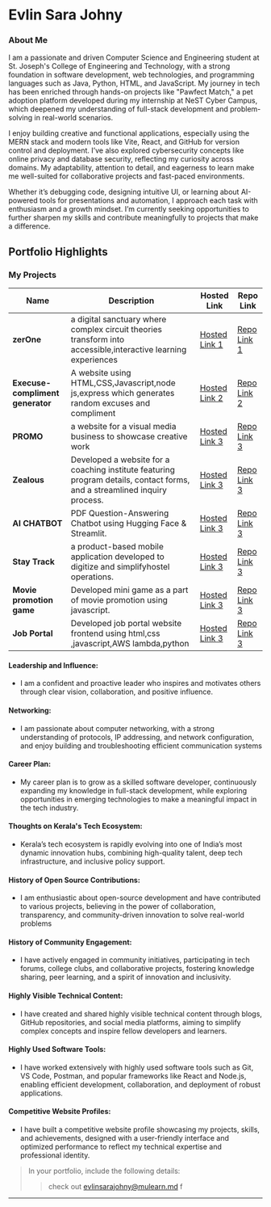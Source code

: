 # Evlin Sara Johny

### About Me

I am a passionate and driven Computer Science and Engineering student at St. Joseph's College of Engineering and Technology, with a strong foundation in software development, web technologies, and programming languages such as Java, Python, HTML, and JavaScript. My journey in tech has been enriched through hands-on projects like "Pawfect Match," a pet adoption platform developed during my internship at NeST Cyber Campus, which deepened my understanding of full-stack development and problem-solving in real-world scenarios.

I enjoy building creative and functional applications, especially using the MERN stack and modern tools like Vite, React, and GitHub for version control and deployment. I’ve also explored cybersecurity concepts like online privacy and database security, reflecting my curiosity across domains. My adaptability, attention to detail, and eagerness to learn make me well-suited for collaborative projects and fast-paced environments.

Whether it’s debugging code, designing intuitive UI, or learning about AI-powered tools for presentations and automation, I approach each task with enthusiasm and a growth mindset. I’m currently seeking opportunities to further sharpen my skills and contribute meaningfully to projects that make a difference.




## Portfolio Highlights

### My Projects

| Name                | Description                                                               | Hosted Link                              | Repo Link                                                      |
|---------------------|---------------------------------------------------------------------------|------------------------------------------|----------------------------------------------------------------|
| **zerOne**  |  a digital sanctuary where complex circuit theories transform into accessible,interactive learning experiences                                            | [Hosted Link 1](https://liya-fathimap.github.io/zerOne/)    | [Repo Link 1](https://github.com/liya-fathimap/zerOne)             |
| **Execuse-compliment generator**  | A website using HTML,CSS,Javascript,node js,express which generates random excuses and compliment                                           | [Hosted Link 2](https://liya-fathimap.github.io/chatbot-generate/)    | [Repo Link 2](https://github.com/liya-fathimap/chatbot-generate)             |
| **PROMO**  | a website for a visual media business to showcase creative work | [Hosted Link 3](https://liya-fathimap.github.io/promo/)    | [Repo Link 3](https://github.com/liya-fathimap/promo)             |
| **Zealous**  | Developed a website for a coaching institute featuring program details, contact forms, and a streamlined inquiry process. | [Hosted Link 3](https://zealouslearning.com/)    | [Repo Link 3](https://github.com/liya-fathimap/zealous)             |
| **AI CHATBOT**  | PDF Question-Answering Chatbot using Hugging Face & Streamlit. | [Hosted Link 3]()    | [Repo Link 3]()             |
| **Stay Track**  | a product-based mobile application developed to digitize and simplifyhostel operations. | [Hosted Link 3]()    | [Repo Link 3]()             |
| **Movie promotion game**  | Developed mini game as a part of movie promotion using javascript. | [Hosted Link 3]()    | [Repo Link 3]()             |
| **Job Portal**  | Developed job portal website frontend using html,css ,javascript,AWS lambda,python| [Hosted Link 3]()    | [Repo Link 3]()             |

#### Leadership and Influence:

- I am a confident and proactive leader who inspires and motivates others through clear vision, collaboration, and positive influence.

#### Networking:

- I am passionate about computer networking, with a strong understanding of protocols, IP addressing, and network configuration, and enjoy building and troubleshooting efficient communication systems

#### Career Plan:

- My career plan is to grow as a skilled software developer, continuously expanding my knowledge in full-stack development, while exploring opportunities in emerging technologies to make a meaningful impact in the tech industry.

#### Thoughts on Kerala's Tech Ecosystem:

- Kerala’s tech ecosystem is rapidly evolving into one of India’s most dynamic innovation hubs, combining high-quality talent, deep tech infrastructure, and inclusive policy support.

#### History of Open Source Contributions:

- I am enthusiastic about open-source development and have contributed to various projects, believing in the power of collaboration, transparency, and community-driven innovation to solve real-world problems

#### History of Community Engagement:

- I have actively engaged in community initiatives, participating in tech forums, college clubs, and collaborative projects, fostering knowledge sharing, peer learning, and a spirit of innovation and inclusivity.

#### Highly Visible Technical Content:

- I have created and shared highly visible technical content through blogs, GitHub repositories, and social media platforms, aiming to simplify complex concepts and inspire fellow developers and learners.

#### Highly Used Software Tools:

- I have worked extensively with highly used software tools such as Git, VS Code, Postman, and popular frameworks like React and Node.js, enabling efficient development, collaboration, and deployment of robust applications.

#### Competitive Website Profiles:

- I have built a competitive website profile showcasing my projects, skills, and achievements, designed with a user-friendly interface and optimized performance to reflect my technical expertise and professional identity.



> In your portfolio, include the following details:
>> check out [evlinsarajohny@mulearn.md](./profiles/evlinsarajohny@mulearn.md) f
---
